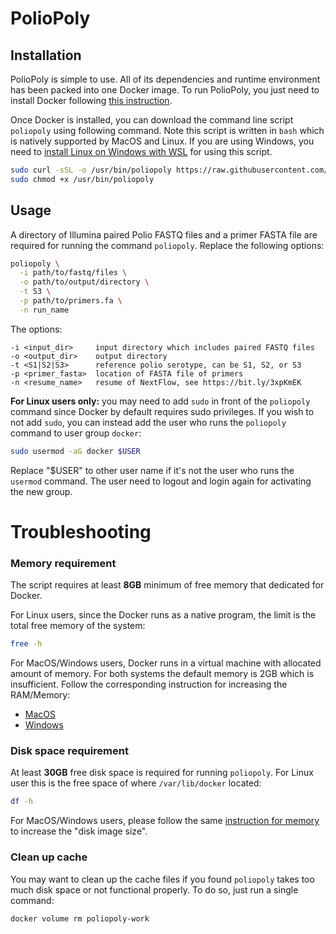 # PolioPoly

## Installation

PolioPoly is simple to use. All of its dependencies and runtime environment has
been packed into one Docker image. To run PolioPoly, you just need to install
Docker following [this instruction](https://docs.docker.com/engine/install/).

Once Docker is installed, you can download the command line script `poliopoly`
using following command. Note this script is written in `bash` which is natively
supported by MacOS and Linux. If you are using Windows, you need to [install
Linux on Windows with WSL](https://docs.microsoft.com/en-us/windows/wsl/install)
for using this script.

```bash
sudo curl -sSL -o /usr/bin/poliopoly https://raw.githubusercontent.com/hivdb/poliopoly/main/bin/poliopoly
sudo chmod +x /usr/bin/poliopoly
```

## Usage

A directory of Illumina paired Polio FASTQ files and a primer FASTA file are
required for running the command `poliopoly`. Replace the following options:

```bash
poliopoly \
  -i path/to/fastq/files \
  -o path/to/output/directory \
  -t S3 \
  -p path/to/primers.fa \
  -n run_name
```

The options:
```
-i <input_dir>     input directory which includes paired FASTQ files
-o <output_dir>    output directory
-t <S1|S2|S3>      reference polio serotype, can be S1, S2, or S3
-p <primer_fasta>  location of FASTA file of primers
-n <resume_name>   resume of NextFlow, see https://bit.ly/3xpKmEK
```

**For Linux users only:** you may need to add `sudo` in front of the `poliopoly`
command since Docker by default requires sudo privileges. If you wish to not add
`sudo`, you can instead add the user who runs the `poliopoly` command to user
group `docker`:

```bash
sudo usermod -aG docker $USER
```

Replace "$USER" to other user name if it's not the user who runs the `usermod`
command. The user need to logout and login again for activating the new group.

Troubleshooting
===============

### Memory requirement

The script requires at least **8GB** minimum of free memory that dedicated for
Docker.

For Linux users, since the Docker runs as a native program, the limit is the
total free memory of the system:

```bash
free -h
```

For MacOS/Windows users, Docker runs in a virtual machine with allocated amount
of memory. For both systems the default memory is 2GB which is insufficient.
Follow the corresponding instruction for increasing the RAM/Memory:

- [MacOS](https://docs.docker.com/desktop/settings/mac/#advanced)
- [Windows](https://docs.docker.com/desktop/settings/windows/#advanced)

### Disk space requirement

At least **30GB** free disk space is required for running `poliopoly`. For Linux
user this is the free space of where `/var/lib/docker` located:

```bash
df -h
```

For MacOS/Windows users, please follow the same [instruction for
memory](#memory-requirement) to increase the "disk image size".

### Clean up cache

You may want to clean up the cache files if you found `poliopoly` takes too much
disk space or not functional properly. To do so, just run a single command:

```bash
docker volume rm poliopoly-work
```
